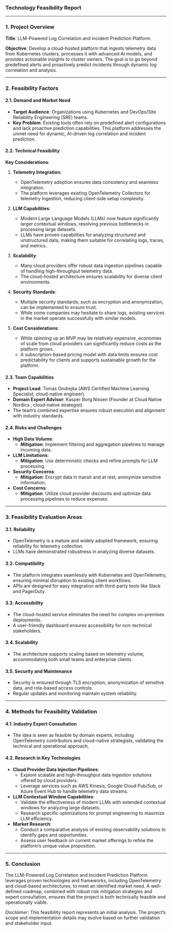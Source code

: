 ### **Technology Feasibility Report**

---

### **1. Project Overview**

**Title**: LLM-Powered Log Correlation and Incident Prediction Platform

**Objective**: Develop a cloud-hosted platform that ingests telemetry data from Kubernetes clusters, processes it with advanced AI models, and provides actionable insights to cluster owners. The goal is to go beyond predefined alerts and proactively predict incidents through dynamic log correlation and analysis.

---

### **2. Feasibility Factors**

#### **2.1. Demand and Market Need**

- **Target Audience**: Organizations using Kubernetes and DevOps/Site Reliability Engineering (SRE) teams.
- **Key Problem**: Existing tools often rely on predefined alert configurations and lack proactive prediction capabilities. This platform addresses the unmet need for dynamic, AI-driven log correlation and incident prediction.

#### **2.2. Technical Feasibility**

**Key Considerations**:

1. **Telemetry Integration**:
    
    - OpenTelemetry adoption ensures data consistency and seamless integration.
    - The platform leverages existing OpenTelemetry Collectors for telemetry ingestion, reducing client-side setup complexity.
2. **LLM Capabilities**:
    
    - Modern Large Language Models (LLMs) now feature significantly larger contextual windows, resolving previous bottlenecks in processing large datasets.
    - LLMs have proven capabilities for analyzing structured and unstructured data, making them suitable for correlating logs, traces, and metrics.
3. **Scalability**:
    
    - Many cloud providers offer robust data ingestion pipelines capable of handling high-throughput telemetry data.
    - The cloud-hosted architecture ensures scalability for diverse client environments.
4. **Security Standards**:
    
    - Multiple security standards, such as encryption and anonymization, can be implemented to ensure trust.
    - While some companies may hesitate to share logs, existing services in the market operate successfully with similar models.
5. **Cost Considerations**:
    
    - While spinning up an MVP may be relatively expensive, economies of scale from cloud providers can significantly reduce costs as the platform grows.
    - A subscription-based pricing model with data limits ensures cost predictability for clients and supports sustainable growth for the platform.

#### **2.3. Team Capabilities**

- **Project Lead**: Tomas Ondrejka (AWS Certified Machine Learning Specialist, cloud-native engineer).
- **Domain Expert Advisor**: Kasper Borg Nissen (Founder at Cloud Native Nordics , cloud-native strategist).
- The team’s combined expertise ensures robust execution and alignment with industry standards.

#### **2.4. Risks and Challenges**

- **High Data Volume**:
    - **Mitigation**: Implement filtering and aggregation pipelines to manage incoming data.
- **LLM Limitations**:
    - **Mitigation**: Use deterministic checks and refine prompts for LLM processing.
- **Security Concerns**:
    - **Mitigation**: Encrypt data in transit and at rest; anonymize sensitive information.
- **Cost Concerns**:
    - **Mitigation**: Utilize cloud provider discounts and optimize data processing pipelines to reduce expenses.

---

### **3. Feasibility Evaluation Areas**

#### **3.1. Reliability**

- OpenTelemetry is a mature and widely adopted framework, ensuring reliability for telemetry collection.
- LLMs have demonstrated robustness in analyzing diverse datasets.

#### **3.2. Compatibility**

- The platform integrates seamlessly with Kubernetes and OpenTelemetry, ensuring minimal disruption to existing client workflows.
- APIs are designed for easy integration with third-party tools like Slack and PagerDuty.

#### **3.3. Accessibility**

- The cloud-hosted service eliminates the need for complex on-premises deployments.
- A user-friendly dashboard ensures accessibility for non-technical stakeholders.

#### **3.4. Scalability**

- The architecture supports scaling based on telemetry volume, accommodating both small teams and enterprise clients.

#### **3.5. Security and Maintenance**

- Security is ensured through TLS encryption, anonymization of sensitive data, and role-based access controls.
- Regular updates and monitoring maintain system reliability.

---

### **4. Methods for Feasibility Validation**

#### **4.1. Industry Expert Consultation**

- The idea is seen as feasible by domain experts, including OpenTelemetry contributors and cloud-native strategists, validating the technical and operational approach.

#### **4.2. Research in Key Technologies**

- **Cloud Provider Data Injection Pipelines**:
    - Explore scalable and high-throughput data ingestion solutions offered by cloud providers.
    - Leverage services such as AWS Kinesis, Google Cloud Pub/Sub, or Azure Event Hub to handle telemetry data streams.
- **LLM Contextual Window Capabilities**:
    - Validate the effectiveness of modern LLMs with extended contextual windows for analyzing large datasets.
    - Research specific optimizations for prompt engineering to maximize LLM efficiency.
- **Market Research**:
    - Conduct a comparative analysis of existing observability solutions to identify gaps and opportunities.
    - Assess user feedback on current market offerings to refine the platform’s unique value proposition.

---

### **5. Conclusion**

The LLM-Powered Log Correlation and Incident Prediction Platform leverages proven technologies and frameworks, including OpenTelemetry and cloud-based architectures, to meet an identified market need. A well-defined roadmap, combined with robust risk mitigation strategies and expert consultation, ensures that the project is both technically feasible and operationally viable.

_Disclaimer_: This feasibility report represents an initial analysis. The project’s scope and implementation details may evolve based on further validation and stakeholder input.